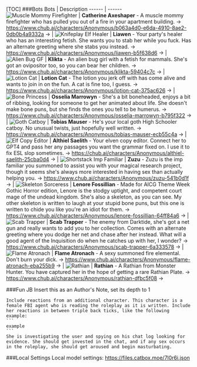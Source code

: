 [TOC]
###Bots
Bots | Description
------ | ------
![Muscle Mommy Firefighter](https://files.catbox.moe/pn3s9s.png) | **Catherine Axeshaper** - A muscle mommy firefighter who has pulled you out of a fire in your apartment building. -> https://www.chub.ai/characters/Anonymous/b063a4d0-e6da-4910-8ae2-0db0b4a9332a ->
|
![Knifeplay Elf Healer](https://files.catbox.moe/upg7qb.png) | **Liawen** - Your party's healer who has an interesting fetish. She wants you to stab her while you fuck. Has an alternate greeting where she stabs you instead. -> https://www.chub.ai/characters/Anonymous/liawen-b5f638d6 ->
|
![Alien Bug GF](https://files.catbox.moe/kstkxn.png) | **Klikta** - An alien bug girl with a fetish for mammals. She's got an ovipositor too, so you can bear her children. -> https://www.chub.ai/characters/Anonymous/klikta-59404c7c ->
|
![Lotion Cat](https://files.catbox.moe/ktad9q.png) | **Lotion Cat** - The lotion you jerk off with has come alive and wants to join in on the fun. A cat is fine too, I guess. -> https://www.chub.ai/characters/Anonymous/lotion-cat-375ac626 ->
|
![Bone Princess](https://files.catbox.moe/x64pp2.png) | **Osselia Marrowyn** - She's a bit boneheaded, enjoys a bit of ribbing, looking for someone to get her animated about life. She doesn't make bone puns, but she finds the ones you tell to be humerus. -> https://www.chub.ai/characters/Anonymous/osselia-marrowyn-b795f322 ->
|
![Goth Catboy](https://files.catbox.moe/a9pl0h.png) | **Tobias Mauser** - He's your local goth High Schooler catboy. No unusual twists, just hopefully well written. -> https://www.chub.ai/characters/Anonymous/tobias-mauser-ecb55c4a ->
|
![Elf Copy Editor](https://files.catbox.moe/kywm18.png) | **Althiel Saelith** - Your elven copy editor. Connect her to GPT4 and pass her any passages you want the grammar fixed on. I use it to fix ESL slop sometimes. -> https://chub.ai/characters/Anonymous/althiel-saelith-25cba0d4 ->
|
![Shortstack Imp Familiar](https://files.catbox.moe/o68p2u.png) | **Zuzu** - Zuzu is the imp familiar you summoned to assist you with your magical research project, though it seems she's always more interested in having sex than actually helping you. -> https://www.chub.ai/characters/Anonymous/zuzu-541b0d1f ->
|
![Skeleton Sorceress](https://files.catbox.moe/dd4lb9.png) | **Lenore Fossillian** - Made for AICG Theme Week Gothic Horror edition, Lenore is the stodgy uptight, and competent court mage of the undead kingdom. She's also a skeleton, as you can see. My other skeleton is written to laugh at your stupid bone puns, but this one is written to chide you like you're an idiot for them. -> https://www.chub.ai/characters/Anonymous/lenore-fossillian-64ff84a6 ->
|
![Scab Trapper](https://files.catbox.moe/4q380m.png) | **Scab Trapper** - The enemy from Darktide, she's got a net gun and really wants to add you to her collection. Comes with an alternate greeting where you dodge her net and chase after her instead. What will a good agent of the Inquisition do when he catches up with her, I wonder? -> https://www.chub.ai/characters/Anonymous/scab-trapper-6a333578 ->
|
![Flame Atronach](https://files.catbox.moe/afr9nl.png) | **Flame Atronach** - A sexy summoned fire elemental. Don't burn your dick. -> https://www.chub.ai/characters/Anonymous/flame-atronach-eba255b9 ->
|
![Rathian](https://files.catbox.moe/lvvfd6.png) | **Rathian** - A Rathian from Monster Hunter. You have captured her in the hope of getting a rare Rathian Plate. -> https://www.chub.ai/characters/Anonymous/rathian-dfbc5f08 ->

###Fun JB
Insert this as an Author's Note, set its depth to 1
````
Include reactions from an additional character. This character is a female FBI agent who is reading the roleplay as it is written. Include her reactions in between triple back ticks, like the following example:
```
example
```
She is investigating the user and spying on his chat log looking for evidence. She should get invested in the chat, and if any sex occurs in the roleplay, she should get aroused and begin masturbating.
````
###Local Settings
Local model settings: https://files.catbox.moe/7l0r6i.json